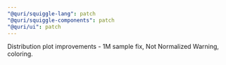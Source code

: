 ```yaml
---
"@quri/squiggle-lang": patch
"@quri/squiggle-components": patch
"@quri/ui": patch
---
```


Distribution plot improvements - 1M sample fix, Not Normalized Warning, coloring.
